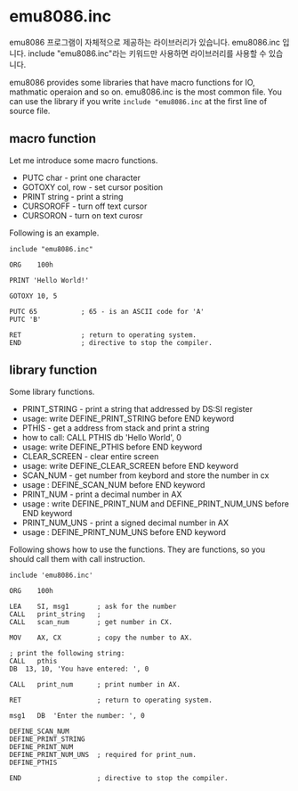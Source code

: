 # emu8086.inc

emu8086 프로그램이 자체적으로 제공하는 라이브러리가 있습니다. emu8086.inc 입니다. include "emu8086.inc"라는 키워드만 사용하면 라이브러리를 사용할 수 있습니다.

emu8086 provides some libraries that have macro functions for IO, mathmatic operaion and so on.
emu8086.inc is the most common file.
You can use the library if you write ``include "emu8086.inc`` at the first line of source file.

## macro function

Let me introduce some macro functions.

* PUTC char - print one character
* GOTOXY col, row - set cursor position
* PRINT string - print a string 
* CURSOROFF - turn off text cursor 
* CURSORON - turn on text curosr 

Following is an example.

```
include "emu8086.inc"

ORG    100h

PRINT 'Hello World!'

GOTOXY 10, 5

PUTC 65           ; 65 - is an ASCII code for 'A'
PUTC 'B'

RET               ; return to operating system.
END               ; directive to stop the compiler.
```
 

## library function

Some library functions.

* PRINT_STRING - print a string that addressed by DS:SI register
 * usage: write DEFINE_PRINT_STRING before END keyword
* PTHIS - get a address from stack and print a string
 * how to call: CALL PTHIS db 'Hello World', 0
 * usage: write DEFINE_PTHIS before END keyword
* CLEAR_SCREEN - clear entire screen
 * usage: write DEFINE_CLEAR_SCREEN before END keyword
* SCAN_NUM - get number from keybord and store the number in cx
 * usage : DEFINE_SCAN_NUM before END keyword
* PRINT_NUM - print a decimal number in AX
 * usage : write DEFINE_PRINT_NUM and DEFINE_PRINT_NUM_UNS before END keyword
* PRINT_NUM_UNS - print a signed decimal number in AX
 * usage : DEFINE_PRINT_NUM_UNS before END keyword

Following shows how to use the functions.
They are functions, so you should call them with call instruction.
```
include 'emu8086.inc'

ORG    100h

LEA    SI, msg1       ; ask for the number
CALL   print_string   ;
CALL   scan_num       ; get number in CX.

MOV    AX, CX         ; copy the number to AX.

; print the following string:
CALL   pthis
DB  13, 10, 'You have entered: ', 0

CALL   print_num      ; print number in AX.

RET                   ; return to operating system.

msg1   DB  'Enter the number: ', 0

DEFINE_SCAN_NUM
DEFINE_PRINT_STRING
DEFINE_PRINT_NUM
DEFINE_PRINT_NUM_UNS  ; required for print_num.
DEFINE_PTHIS

END                   ; directive to stop the compiler.
```
 
